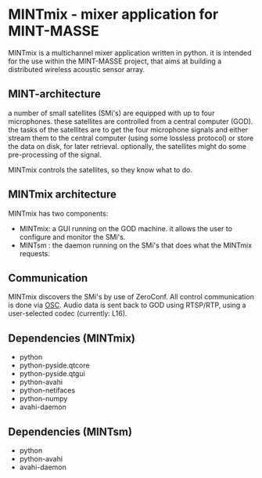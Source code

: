 MINTmix - mixer application for MINT-MASSE
==========================================


MINTmix is a multichannel mixer application written in python.
it is intended for the use within the MINT-MASSE project, that aims at building
a distributed wireless acoustic sensor array.

MINT-architecture
-----------------
a number of small satellites (SMi's) are equipped with up to four microphones.
these satellites are controlled from a central computer (GOD).
the tasks of the satellites are to get the four microphone signals and either
stream them to the central computer (using some lossless protocol) or store the
data on disk, for later retrieval.
optionally, the satellites might do some pre-processing of the signal.

MINTmix controls the satellites, so they know what to do.



MINTmix architecture
--------------------
MINTmix has two components:
- MINTmix: a GUI running on the GOD machine. it allows the user to configure and
           monitor the SMi's.
- MINTsm : the daemon running on the SMi's that does what the MINTmix requests.


Communication
-------------
MINTmix discovers the SMi's by use of ZeroConf.
All control communication is done via [OSC](http://opensoundcontrol.org).
Audio data is sent back to GOD using RTSP/RTP, using a user-selected codec
(currently: L16).

Dependencies (MINTmix)
----------------------
- python
- python-pyside.qtcore
- python-pyside.qtgui
- python-avahi
- python-netifaces
- python-numpy
- avahi-daemon

Dependencies (MINTsm)
---------------------
- python
- python-avahi
- avahi-daemon

